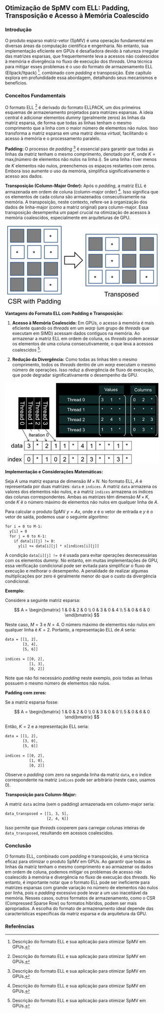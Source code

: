 ## Otimização de SpMV com ELL: Padding, Transposição e Acesso à Memória Coalescido

### Introdução

O produto esparso matriz-vetor (SpMV) é uma operação fundamental em diversas áreas da computação científica e engenharia. No entanto, sua implementação eficiente em GPUs é desafiadora devido à natureza irregular das matrizes esparsas, que frequentemente leva a acessos não coalescidos à memória e divergência no fluxo de execução dos *threads*. Uma técnica para mitigar esses problemas é o uso do formato de armazenamento ELL (Ellpack/Itpack) [^1], combinado com *padding* e transposição. Este capítulo explora em profundidade essa abordagem, detalhando seus mecanismos e benefícios.

### Conceitos Fundamentais

O formato ELL [^1] é derivado do formato ELLPACK, um dos primeiros esquemas de armazenamento projetados para matrizes esparsas. A ideia central é adicionar elementos *dummy* (geralmente zeros) às linhas da matriz esparsa, de forma que todas as linhas tenham o mesmo comprimento que a linha com o maior número de elementos não nulos. Isso transforma a matriz esparsa em uma matriz densa *virtual*, facilitando o acesso à memória e o processamento paralelo.

**Padding:** O processo de *padding* [^1] é essencial para garantir que todas as linhas da matriz tenham o mesmo comprimento, denotado por $K$, onde $K = \max_{i} (\text{número de elementos não nulos na linha } i)$. Se uma linha $i$ tiver menos de $K$ elementos não nulos, preenchemos os espaços restantes com zeros. Embora isso aumente o uso da memória, simplifica significativamente o acesso aos dados.

**Transposição (Column-Major Order):** Após o *padding*, a matriz ELL é armazenada em ordem de coluna (column-major order) [^1]. Isso significa que os elementos de cada coluna são armazenados consecutivamente na memória. A transposição, neste contexto, refere-se à organização dos dados de linha-major (como a matriz original) para column-major. Essa transposição desempenha um papel crucial na otimização de acessos à memória coalescidos, especialmente em arquiteturas de GPU.

![Illustration of CSR with padding and its transposition into the ELL format for sparse matrix storage.](./../images/image4.jpg)

**Vantagens do Formato ELL com Padding e Transposição:**

1.  **Acesso à Memória Coalescido:** Em GPUs, o acesso à memória é mais eficiente quando os *threads* em um *warp* (um grupo de *threads* que executam em SIMD) acessam dados contíguos na memória. Ao armazenar a matriz ELL em ordem de coluna, os *threads* podem acessar os elementos de uma coluna consecutivamente, o que leva a acessos coalescidos [^1].

2.  **Redução da Divergência:** Como todas as linhas têm o mesmo comprimento, todos os *threads* dentro de um *warp* executam o mesmo número de operações. Isso reduz a divergência de fluxo de execução, que pode degradar significativamente o desempenho da GPU.

![ELL format representation showing padded data and reordered indices for parallel sparse matrix processing.](./../images/image2.jpg)

**Implementação e Considerações Matemáticas:**

Seja $A$ uma matriz esparsa de dimensão $M \times N$. No formato ELL, $A$ é representada por duas matrizes: `data` e `indices`. A matriz `data` armazena os valores dos elementos não nulos, e a matriz `indices` armazena os índices das colunas correspondentes. Ambas as matrizes têm dimensão $M \times K$, onde $K$ é o número máximo de elementos não nulos em qualquer linha de $A$.

Para calcular o produto SpMV $y = Ax$, onde $x$ é o vetor de entrada e $y$ é o vetor de saída, podemos usar o seguinte algoritmo:

```
for i = 0 to M-1:
  y[i] = 0
  for j = 0 to K-1:
    if data[i][j] != 0:
      y[i] += data[i][j] * x[indices[i][j]]
```

A condição `data[i][j] != 0` é usada para evitar operações desnecessárias com os elementos *dummy*. No entanto, em muitas implementações de GPU, essa verificação condicional pode ser evitada para simplificar o fluxo de execução e melhorar o desempenho. A penalidade de realizar algumas multiplicações por zero é geralmente menor do que o custo da divergência condicional.

**Exemplo:**

Considere a seguinte matriz esparsa:

$$
A = \begin{bmatrix}
1 & 0 & 2 & 0 \\
0 & 3 & 0 & 4 \\
5 & 0 & 6 & 0
\end{bmatrix}
$$

Neste caso, $M = 3$ e $N = 4$. O número máximo de elementos não nulos em qualquer linha é $K = 2$. Portanto, a representação ELL de $A$ seria:

```
data = [[1, 2],
        [3, 4],
        [5, 6]]

indices = [[0, 2],
           [1, 3],
           [0, 2]]
```

Note que não foi necessário *padding* neste exemplo, pois todas as linhas possuem o mesmo número de elementos não nulos.

**Padding com zeros:**

Se a matriz esparsa fosse:

$$
A = \begin{bmatrix}
1 & 0 & 2 & 0 \\
0 & 3 & 0 & 0 \\
5 & 0 & 6 & 0
\end{bmatrix}
$$

Então, $K = 2$ e a representação ELL seria:

```
data = [[1, 2],
        [3, 0],
        [5, 6]]

indices = [[0, 2],
           [1, 0],
           [0, 2]]
```

Observe o *padding* com zero na segunda linha da matriz `data`, e o índice correspondente na matriz `indices` pode ser arbitrário (neste caso, usamos 0).

**Transposição para Column-Major:**

A matriz `data` acima (sem o padding) armazenada em column-major seria:

```
data_transposed = [[1, 3, 5],
                   [2, 4, 6]]
```

Isso permite que *threads* cooperem para carregar colunas inteiras de `data_transposed`, resultando em acessos coalescidos.

### Conclusão

O formato ELL, combinado com *padding* e transposição, é uma técnica eficaz para otimizar o produto SpMV em GPUs. Ao garantir que todas as linhas da matriz tenham o mesmo comprimento e ao armazenar os dados em ordem de coluna, podemos mitigar os problemas de acesso não coalescido à memória e divergência no fluxo de execução dos *threads*. No entanto, é importante notar que o formato ELL pode ser ineficiente para matrizes esparsas com grande variação no número de elementos não nulos por linha, pois o *padding* excessivo pode levar a um uso inaceitável da memória. Nesses casos, outros formatos de armazenamento, como o CSR (Compressed Sparse Row) ou formatos híbridos, podem ser mais apropriados. A escolha do formato de armazenamento ideal depende das características específicas da matriz esparsa e da arquitetura da GPU.

### Referências

[^1]: Descrição do formato ELL e sua aplicação para otimizar SpMV em GPUs.
<!-- END -->